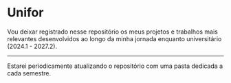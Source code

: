 <h1>Unifor</h1>
 
<p>Vou deixar registrado nesse repositório os meus projetos e trabalhos mais relevantes desenvolvidos ao longo da minha jornada enquanto universitário (2024.1 - 2027.2).</p>

<hr>

<p>Estarei periodicamente atualizando o repositório com uma pasta dedicada a cada semestre.</p>
